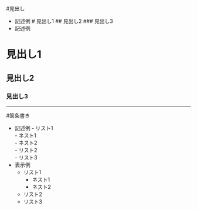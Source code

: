 #見出し
- 記述例
\# 見出し1
\## 見出し2
\### 見出し3
- 記述例
# 見出し1
## 見出し2
### 見出し3
---
#箇条書き
- 記述例
  \- リスト1  
    \- ネスト1  
    \- ネスト2  
  \- リスト2  
  \- リスト3  
- 表示例
  - リスト1
    - ネスト1
    - ネスト2
  - リスト2
  - リスト3

